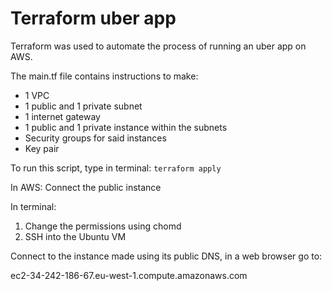 # Terraform uber app

Terraform was used to automate the process of running an uber app on AWS.

The main.tf file contains instructions to make:
- 1 VPC
- 1 public and 1 private subnet
- 1 internet gateway
- 1 public and 1 private instance within the subnets
- Security groups for said instances 
- Key pair

To run this script, type in terminal:
`terraform apply`

In AWS: 
Connect the public instance

In terminal:
1. Change the permissions using chomd
2. SSH into the Ubuntu VM 

Connect to the instance made using its public DNS, in a web browser go to:

ec2-34-242-186-67.eu-west-1.compute.amazonaws.com



